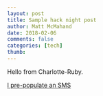 ```yaml
---
layout: post
title: Sample hack night post
author: Matt McMahand
date: 2018-02-06
comments: false
categories: [tech]
thumb:
---
```


Hello from Charlotte-Ruby.

<a href="sms:123456790&body=Hi BOB">I pre-populate an SMS</a>

